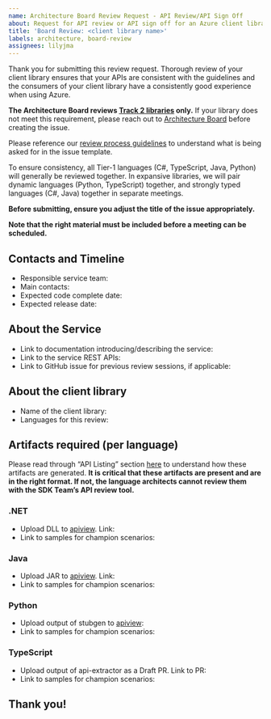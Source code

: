 ```yaml
---
name: Architecture Board Review Request - API Review/API Sign Off
about: Request for API review or API sign off for an Azure client library 
title: 'Board Review: <client library name>'
labels: architecture, board-review
assignees: lilyjma
---
```


Thank you for submitting this review request. Thorough review of your client library ensures that your APIs are consistent with the guidelines and the consumers of your client library have a consistently good experience when using Azure. 

**The Architecture Board reviews [Track 2 libraries](https://azure.github.io/azure-sdk/general_introduction.html) only.** If your library does not meet this requirement, please reach out to [Architecture Board](adparch@microsoft.com) before creating the issue. 

Please reference our [review process guidelines](https://azure.github.io/azure-sdk/policies_reviewprocess.html) to understand what is being asked for in the issue template.

To ensure consistency, all Tier-1 languages (C#, TypeScript, Java, Python) will generally be reviewed together.  In expansive libraries, we will pair dynamic languages (Python, TypeScript) together, and strongly typed languages (C#, Java) together in separate meetings.

**Before submitting, ensure you adjust the title of the issue appropriately.**

**Note that the right material must be included before a meeting can be scheduled.** 



## Contacts and Timeline

* Responsible service team:
* Main contacts:
* Expected code complete date:
* Expected release date:

## About the Service 

* Link to documentation introducing/describing the service:
* Link to the service REST APIs: 
* Link to GitHub issue for previous review sessions, if applicable:  


## About the client library

* Name of the client library:
* Languages for this review:

## Artifacts required (per language)

Please read through “API Listing” section [here](https://azure.github.io/azure-sdk/policies_reviewprocess.html#api-listings) to understand how these artifacts are generated. **It is critical that these artifacts are present and are in the right format. If not, the language architects cannot review them with the SDK Team’s API review tool.**

### .NET

* Upload DLL to [apiview](https://apiview.azurewebsites.net).  Link:
* Link to samples for champion scenarios:

### Java

* Upload JAR to [apiview](https://apiview.azurewebsites.net).  Link:
* Link to samples for champion scenarios:

### Python

* Upload output of stubgen to [apiview](https://apiview.azurewebsites.net):
* Link to samples for champion scenarios:

### TypeScript

* Upload output of api-extractor as a Draft PR.  Link to PR:
* Link to samples for champion scenarios:


## Thank you!
    